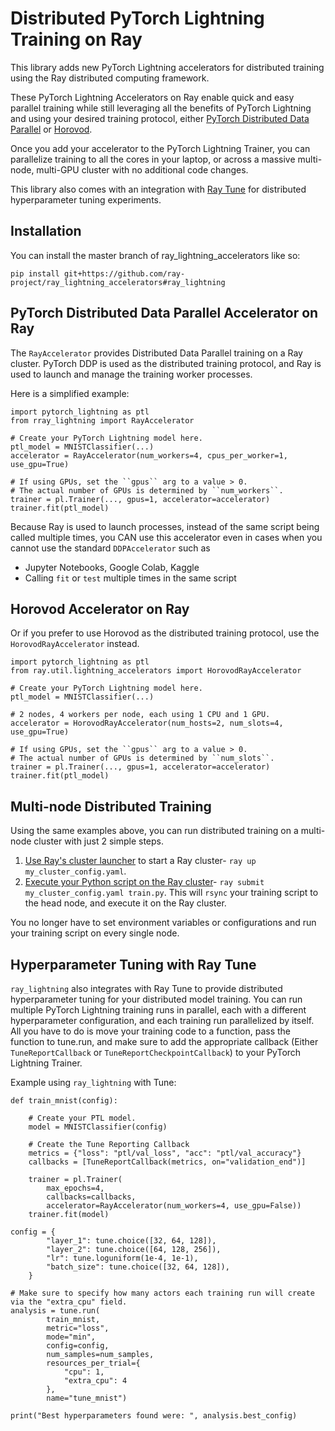 # Distributed PyTorch Lightning Training on Ray
This library adds new PyTorch Lightning accelerators for distributed training using the Ray distributed computing framework.

These PyTorch Lightning Accelerators on Ray enable quick and easy parallel training while still leveraging all the benefits of PyTorch Lightning and using your desired training protocol, either [PyTorch Distributed Data Parallel](https://pytorch.org/tutorials/intermediate/ddp_tutorial.html) or [Horovod](https://github.com/horovod/horovod). 

Once you add your accelerator to the PyTorch Lightning Trainer, you can parallelize training to all the cores in your laptop, or across a massive multi-node, multi-GPU cluster with no additional code changes.

This library also comes with an integration with [Ray Tune](tune.io) for distributed hyperparameter tuning experiments.

## Installation
You can install the master branch of ray_lightning_accelerators like so:

`pip install git+https://github.com/ray-project/ray_lightning_accelerators#ray_lightning`

## PyTorch Distributed Data Parallel Accelerator on Ray
The `RayAccelerator` provides Distributed Data Parallel training on a Ray cluster. PyTorch DDP is used as the distributed training protocol, and Ray is used to launch and manage the training worker processes.

Here is a simplified example:
```
import pytorch_lightning as ptl
from rray_lightning import RayAccelerator

# Create your PyTorch Lightning model here.
ptl_model = MNISTClassifier(...)
accelerator = RayAccelerator(num_workers=4, cpus_per_worker=1, use_gpu=True)

# If using GPUs, set the ``gpus`` arg to a value > 0.
# The actual number of GPUs is determined by ``num_workers``.
trainer = pl.Trainer(..., gpus=1, accelerator=accelerator)
trainer.fit(ptl_model)
```

Because Ray is used to launch processes, instead of the same script being called multiple times, you CAN use this accelerator even in cases when you cannot use the standard `DDPAccelerator` such as 
- Jupyter Notebooks, Google Colab, Kaggle
- Calling `fit` or `test` multiple times in the same script

## Horovod Accelerator on Ray
Or if you prefer to use Horovod as the distributed training protocol, use the `HorovodRayAccelerator` instead.
```
import pytorch_lightning as ptl
from ray.util.lightning_accelerators import HorovodRayAccelerator

# Create your PyTorch Lightning model here.
ptl_model = MNISTClassifier(...)

# 2 nodes, 4 workers per node, each using 1 CPU and 1 GPU.
accelerator = HorovodRayAccelerator(num_hosts=2, num_slots=4, use_gpu=True)

# If using GPUs, set the ``gpus`` arg to a value > 0.
# The actual number of GPUs is determined by ``num_slots``.
trainer = pl.Trainer(..., gpus=1, accelerator=accelerator)
trainer.fit(ptl_model)
```
## Multi-node Distributed Training
Using the same examples above, you can run distributed training on a multi-node cluster with just 2 simple steps.
1) [Use Ray's cluster launcher](https://docs.ray.io/en/master/cluster/launcher.html) to start a Ray cluster- `ray up my_cluster_config.yaml`.
2) [Execute your Python script on the Ray cluster](https://docs.ray.io/en/master/cluster/commands.html#running-ray-scripts-on-the-cluster-ray-submit)- `ray submit my_cluster_config.yaml train.py`. This will `rsync` your training script to the head node, and execute it on the Ray cluster.

You no longer have to set environment variables or configurations and run your training script on every single node.
## Hyperparameter Tuning with Ray Tune
`ray_lightning` also integrates with Ray Tune to provide distributed hyperparameter tuning for your distributed model training. You can run multiple PyTorch Lightning training runs in parallel, each with a different hyperparameter configuration, and each training run parallelized by itself. All you have to do is move your training code to a function, pass the function to tune.run, and make sure to add the appropriate callback (Either `TuneReportCallback` or `TuneReportCheckpointCallback`) to your PyTorch Lightning Trainer.

Example using `ray_lightning` with Tune:
```
def train_mnist(config):
    
    # Create your PTL model.
    model = MNISTClassifier(config)

    # Create the Tune Reporting Callback
    metrics = {"loss": "ptl/val_loss", "acc": "ptl/val_accuracy"}
    callbacks = [TuneReportCallback(metrics, on="validation_end")]
    
    trainer = pl.Trainer(
        max_epochs=4,
        callbacks=callbacks,
        accelerator=RayAccelerator(num_workers=4, use_gpu=False))
    trainer.fit(model)
    
config = {
        "layer_1": tune.choice([32, 64, 128]),
        "layer_2": tune.choice([64, 128, 256]),
        "lr": tune.loguniform(1e-4, 1e-1),
        "batch_size": tune.choice([32, 64, 128]),
    }

# Make sure to specify how many actors each training run will create via the "extra_cpu" field.
analysis = tune.run(
        train_mnist,
        metric="loss",
        mode="min",
        config=config,
        num_samples=num_samples,
        resources_per_trial={
            "cpu": 1,
            "extra_cpu": 4
        },
        name="tune_mnist")
        
print("Best hyperparameters found were: ", analysis.best_config)
```
